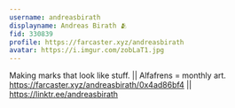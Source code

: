 ```yaml
---
username: andreasbirath
displayname: Andreas Birath 🫂
fid: 330839
profile: https://farcaster.xyz/andreasbirath
avatar: https://i.imgur.com/zobLaT1.jpg
---
```


Making marks that look like stuff. || Alfafrens = monthly art. https://farcaster.xyz/andreasbirath/0x4ad86bf4 || https://linktr.ee/andreasbirath
